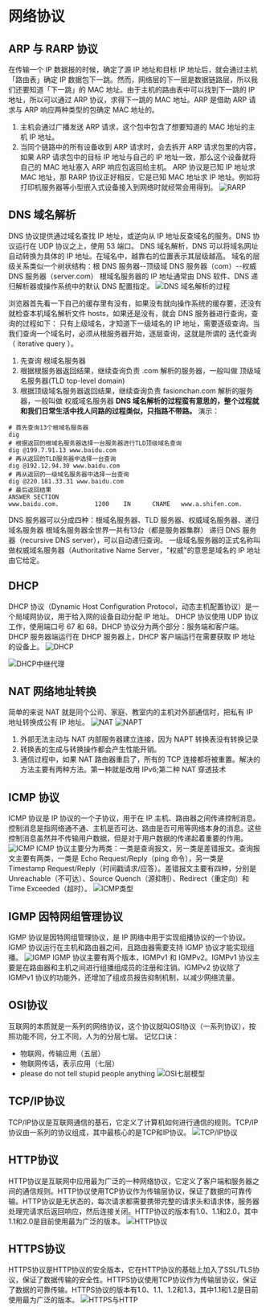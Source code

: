 # 网络协议
## ARP 与 RARP 协议
在传输一个 IP 数据报的时候，确定了源 IP 地址和目标 IP 地址后，就会通过主机「路由表」确定 IP 数据包下一跳。然而，网络层的下一层是数据链路层，所以我们还要知道「下一跳」的 MAC 地址。由于主机的路由表中可以找到下一跳的 IP 地址，所以可以通过 ARP 协议，求得下一跳的 MAC 地址。ARP 是借助 ARP 请求与 ARP 响应两种类型的包确定 MAC 地址的。
1. 主机会通过广播发送 ARP 请求，这个包中包含了想要知道的 MAC 地址的主机 IP 地址。
2. 当同个链路中的所有设备收到 ARP 请求时，会去拆开 ARP 请求包里的内容，如果 ARP 请求包中的目标 IP 地址与自己的 IP 地址一致，那么这个设备就将自己的 MAC 地址塞入 ARP 响应包返回给主机。
ARP 协议是已知 IP 地址求 MAC 地址，那 RARP 协议正好相反，它是已知 MAC 地址求 IP 地址。例如将打印机服务器等小型嵌入式设备接入到网络时就经常会用得到。
![RARP](https://cdn.jsdelivr.net/gh/zysok2023/cloudImg/blogs/picture/RARP.webp)

## DNS 域名解析
DNS 协议提供通过域名查找 IP 地址，或逆向从 IP 地址反查域名的服务。DNS 协议运行在 UDP 协议之上，使用 53 端口。
DNS 域名解析，DNS 可以将域名网址自动转换为具体的 IP 地址。在域名中，越靠右的位置表示其层级越高。
域名的层级关系类似一个树状结构：根 DNS 服务器--顶级域 DNS 服务器（com）--权威 DNS 服务器（server.com）
根域名服务器的 IP 地址通常由 DNS 软件、DNS 递归解析器或操作系统中的默认 DNS 配置指定。
![DNS 域名解析的过程](https://cdn.jsdelivr.net/gh/zysok2023/cloudImg/blogs/picture/DNS%20域名解析的过程.webp)

浏览器首先看一下自己的缓存里有没有，如果没有就向操作系统的缓存要，还没有就检查本机域名解析文件 hosts，如果还是没有，就会 DNS 服务器进行查询，查询的过程如下：
只有上级域名，才知道下一级域名的 IP 地址，需要逐级查询。当我们查询一个域名时，必须从根服务器开始，逐层查询，这就是所谓的 迭代查询 （ iterative query ）。
1. 先查询 根域名服务器
2. 根据根服务器返回结果，继续查询负责 .com 解析的服务器，一般叫做 顶级域名服务器(TLD top-level domain)
3. 根据顶级域名服务器返回结果，继续查询负责 fasionchan.com 解析的服务器，一般叫做 权威域名服务器
   **DNS 域名解析的过程蛮有意思的，整个过程就和我们日常生活中找人问路的过程类似，只指路不带路。**
   演示：

```shell
# 首先查询13个根域名服务器
dig
# 根据返回的根域名服务器选择一台服务器进行TLD顶级域名查询
dig @199.7.91.13 www.baidu.com
# 再从返回的TLD服务器中选择一台查询
dig @192.12.94.30 www.baidu.com
# 再从返回的一级域名服务器中选择一台查询
dig @220.181.33.31 www.baidu.com
# 最后返回结果
ANSWER SECTION
www.baidu.com.          1200    IN      CNAME   www.a.shifen.com.
```
DNS 服务器可以分成四种：根域名服务器、TLD 服务器、权威域名服务器、递归域名服务器
根域名服务器全世界一共有13台（都是服务器集群）
递归 DNS 服务器（recursive DNS server），可以自动递归查询。
一级域名服务器的正式名称叫做权威域名服务器（Authoritative Name Server，"权威"的意思是域名的 IP 地址由它给定。

## DHCP
DHCP 协议（Dynamic Host Configuration Protocol，动态主机配置协议）是一个局域网协议，用于给入网的设备自动分配 IP 地址。
DHCP 协议使用 UDP 协议工作，使用端口号 67 和 68。DHCP 协议分为两个部分：服务端和客户端。DHCP 服务器端运行在 DHCP 服务器上，DHCP 客户端运行在需要获取 IP 地址的设备上。
![DHCP](https://cdn.jsdelivr.net/gh/zysok2023/cloudImg/blogs/picture/DHCP.webp)

![DHCP中继代理](https://cdn.jsdelivr.net/gh/zysok2023/cloudImg/blogs/picture/DHCP%20中继代理.webp)

## NAT 网络地址转换
简单的来说 NAT 就是同个公司、家庭、教室内的主机对外部通信时，把私有 IP 地址转换成公有 IP 地址。
![NAT](https://cdn.jsdelivr.net/gh/zysok2023/cloudImg/blogs/picture/NAT.webp)
![NAPT](https://cdn.jsdelivr.net/gh/zysok2023/cloudImg/blogs/picture/NAPT.webp)

1. 外部无法主动与 NAT 内部服务器建立连接，因为 NAPT 转换表没有转换记录
2. 转换表的生成与转换操作都会产生性能开销。
3. 通信过程中，如果 NAT 路由器重启了，所有的 TCP 连接都将被重置。解决的方法主要有两种方法。第一种就是改用 IPv6;第二种 NAT 穿透技术

## ICMP 协议
ICMP 协议是 IP 协议的一个子协议，用于在 IP 主机、路由器之间传递控制消息。控制消息是指网络通不通、主机是否可达、路由是否可用等网络本身的消息。这些控制消息虽然并不传输用户数据，但是对于用户数据的传递起着重要的作用。
![ICMP](https://cdn.jsdelivr.net/gh/zysok2023/cloudImg/blogs/picture/ICMP%20报文.webp)
ICMP 协议主要分为两类：一类是查询报文，另一类是差错报文。查询报文主要有两类，一类是 Echo Request/Reply（ping 命令），另一类是 Timestamp Request/Reply（时间戳请求/应答）。差错报文主要有四种，分别是 Unreachable（不可达）、Source Quench（源抑制）、Redirect（重定向）和 Time Exceeded（超时）。
![ICMP类型](https://cdn.jsdelivr.net/gh/zysok2023/cloudImg/blogs/picture/ICMP类型.webp)

## IGMP 因特网组管理协议
IGMP 协议是因特网组管理协议，是 IP 网络中用于实现组播协议的一个协议。IGMP 协议运行在主机和路由器之间，且路由器需要支持 IGMP 协议才能实现组播。
![IGMP](https://cdn.jsdelivr.net/gh/zysok2023/cloudImg/blogs/picture/IGMP.webp)
IGMP 协议主要有两个版本，IGMPv1 和 IGMPv2。IGMPv1 协议主要是在路由器和主机之间进行组播组成员的注册和注销。IGMPv2 协议除了 IGMPv1 协议的功能外，还增加了组成员报告抑制机制，以减少网络流量。

## OSI协议
互联网的本质就是一系列的网络协议，这个协议就叫OSI协议（一系列协议），按照功能不同，分工不同，人为的分层七层。
记忆口诀：
- 物联网，传输应用（五层）
- 物联网传话，表示应用（七层）
- please do not tell stupid people anything
![OSI七层模型](https://cdn.jsdelivr.net/gh/zysok2023/cloudImg/blogs/picture/OSI七层模型.gif)

## TCP/IP协议
TCP/IP协议是互联网通信的基石，它定义了计算机如何进行通信的规则。TCP/IP协议由一系列的协议组成，其中最核心的是TCP和IP协议。
![TCP/IP协议](https://cdn.jsdelivr.net/gh/zysok2023/cloudImg/blogs/picture/TCP/IP协议.webp)

## HTTP协议
HTTP协议是互联网中应用最为广泛的一种网络协议，它定义了客户端和服务器之间的通信规则。HTTP协议使用TCP协议作为传输层协议，保证了数据的可靠传输。HTTP协议是无状态的，每次请求都需要携带完整的请求头和请求体，服务器处理完请求后返回响应，然后连接关闭。HTTP协议的版本有1.0、1.1和2.0，其中1.1和2.0是目前使用最为广泛的版本。
![HTTP协议](https://cdn.jsdelivr.net/gh/zysok2023/cloudImg/blogs/picture/HTTP%20请求报文.webp)

## HTTPS协议
HTTPS协议是HTTP协议的安全版本，它在HTTP协议的基础上加入了SSL/TLS协议，保证了数据传输的安全性。HTTPS协议使用TCP协议作为传输层协议，保证了数据的可靠传输。HTTPS协议的版本有1.0、1.1、1.2和1.3，其中1.1和1.2是目前使用最为广泛的版本。
![HTTPS与HTTP](https://cdn.jsdelivr.net/gh/zysok2023/cloudImg/blogs/picture/HTTPS与HTTP.webp)







